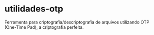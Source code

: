 # utilidades-otp
Ferramenta para criptografia/descriptografia de arquivos utilizando OTP (One-Time Pad), a criptografia perfeita. 
